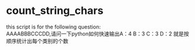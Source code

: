 # count_string_chars
this script is for the following question:    
    AAAABBBCCCDD,请问一下python如何快速输出A：4 B：3 C：3 D：2
    就是按顺序统计出每个类别的个数

